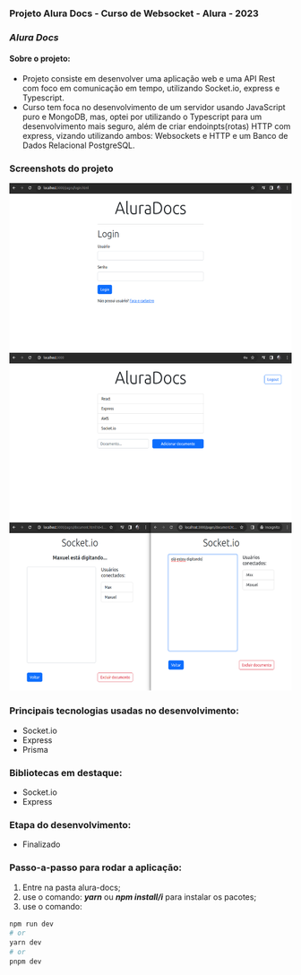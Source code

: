 ### Projeto Alura Docs - Curso de Websocket - Alura - 2023

### **_Alura Docs_**

#### Sobre o projeto:

- Projeto consiste em desenvolver uma aplicação web e uma API Rest com foco em comunicação em tempo, utilizando Socket.io, express e Typescript.
- Curso tem foca no desenvolvimento de um servidor usando JavaScript puro e MongoDB, mas, optei por utilizando o Typescript para um desenvolvimento mais seguro, além de criar endoinpts(rotas) HTTP com express, vizando utilizando ambos: Websockets e HTTP e um Banco de Dados Relacional PostgreSQL.

### Screenshots do projeto

<img src="./assets/page-register.png" alt="screenshot-1" width="600px" height="300">
<img src="./assets/page-list.png" alt="screenshot-2" width="600px" height="300">
<img src="./assets/page-document.png" alt="screenshot-3" width="600px" height="300">

### Principais tecnologias usadas no desenvolvimento:

- Socket.io
- Express
- Prisma

### Bibliotecas em destaque:

- Socket.io
- Express

### Etapa do desenvolvimento:

- Finalizado

### Passo-a-passo para rodar a aplicação:

1. Entre na pasta alura-docs;
2. use o comando: **_yarn_** ou **_npm install/i_** para instalar os pacotes;
3. use o comando:

```bash
npm run dev
# or
yarn dev
# or
pnpm dev
```
